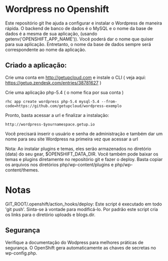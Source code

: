 Wordpress no Openshift
======================

Este repositório git lhe ajuda a configurar e instalar o Wordpress de maneira rápida. 
O backend de banco de dados é o MySQL e o nome da base de dados é a mesma de sua aplicação, 
(usando getenv('OPENSHIFT_APP_NAME')). Você poderá dar o nome que quiser para sua aplicação.
Entretanto, o nome da base de dados sempre será correspondente ao nome da aplicação.


Criado a aplicação:
----------------------------

Crie uma conta em http://getupcloud.com e instale o CLI ( veja aqui: https://getup.zendesk.com/entries/38781627 )

Crie uma aplicação php-5.4 ( o nome fica por sua conta )

    rhc app create wordpress php-5.4 mysql-5.4 --from-code=https://github.com/getupcloud/wordpress-exemplo

Pronto, basta acessar a url e finalizar a instalação:

    http://wordpress-$yournamespace.getup.io
    
Você precisará inserir o usuário e senha de administração e também dar um nome para seu site Wordpress 
na primeira vez que acessar a url

Nota: Ao instalar plugins e temas, eles serão armazenados no diretório (data) do seu gear, $OPENSHIFT_DATA_DIR.
Você também pode baixar os temas e plugins diretamente no repositório git e fazer o deploy. Basta copiar os arquivos
nos diretórios php/wp-content/plugins e php/wp-content/themes.

Notas
=====

GIT_ROOT/.openshift/action_hooks/deploy:
	Este script é executado em todo 'git push'. Sinta-se à vontade para modificá-lo. Por padrão este script 
	cria os links para o diretório uploads e blogs.dir.


Segurança
-----------------------
Verifique a documentação do Wodpress para melhores práticas de segurança. O OpenShift gera automaticamente as chaves
de secretas no wp-config.php.
